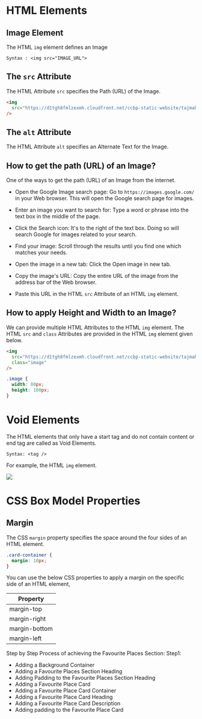 # HTML Elements

## Image Element

The HTML `img` element defines an Image

`Syntax : <img src="IMAGE_URL">`

## The `src` Attribute

The HTML Attribute `src` specifies the Path (URL) of the Image.

```HTML
<img
  src="https://d1tgh8fmlzexmh.cloudfront.net/ccbp-static-website/tajmahal-img.png"
/>
```

## The `alt` Attribute

The HTML Attribute `alt` specifies an Alternate Text for the Image.

## How to get the path (URL) of an Image?

One of the ways to get the path (URL) of an Image from the internet.

- Open the Google Image search page: Go to `https://images.google.com/` in your Web browser. This will open the Google search page for images.

- Enter an image you want to search for: Type a word or phrase into the text box in the middle of the page.

- Click the Search icon: It's to the right of the text box. Doing so will search Google for images related to your search.

- Find your image: Scroll through the results until you find one which matches your needs.

- Open the image in a new tab: Click the Open image in new tab.

- Copy the image's URL: Copy the entire URL of the image from the address bar of the Web browser.

- Paste this URL in the HTML `src` Attribute of an HTML `img` element.

## How to apply Height and Width to an Image?

We can provide multiple HTML Attributes to the HTML `img` element. The HTML `src` and `class` Attributes are provided in the HTML `img` element given below.

```HTML
<img
  src="https://d1tgh8fmlzexmh.cloudfront.net/ccbp-static-website/tajmahal-img.png"
  class="image"
/>
```

```CSS
.image {
  width: 80px;
  height: 100px;
}
```

# Void Elements

The HTML elements that only have a start tag and do not contain content or end tag are called as Void Elements.

`Syntax: <tag />`

For example, the HTML `img` element.

<img src="https://d1tgh8fmlzexmh.cloudfront.net/ccbp-static-website/tajmahal-img.png"/>

# CSS Box Model Properties

## Margin

The CSS `margin` property specifies the space around the four sides of an HTML element.

```CSS
.card-container {
  margin: 10px;
}
```

You can use the below CSS properties to apply a margin on the specific side of an HTML element,

| Property      |
| ------------- |
| margin-top    |
| margin-right  |
| margin-bottom |
| margin-left   |

Step by Step Process of achieving the Favourite Places Section:
Step1:

- Adding a Background Container
- Adding a Favourite Places Section Heading
- Adding Padding to the Favourite Places Section Heading
- Adding a Favourite Place Card
- Adding a Favourite Place Card Container
- Adding a Favourite Place Card Heading
- Adding a Favourite Place Card Description
- Adding padding to the Favourite Place Card
